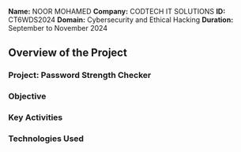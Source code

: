 **Name:** NOOR MOHAMED
**Company:** CODTECH IT SOLUTIONS
**ID:** CT6WDS2024
**Domain:** Cybersecurity and Ethical Hacking
**Duration:** September to November 2024


## Overview of the Project

### Project: Password Strength Checker

### Objective

### Key Activities

### Technologies Used
